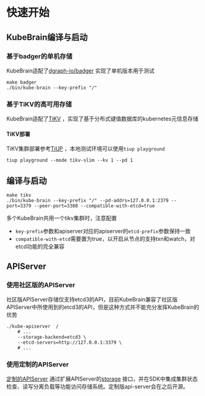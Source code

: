 # 快速开始

## KubeBrain编译与启动

### 基于badger的单机存储

KubeBrain适配了[dgraph-io/badger](https://github.com/dgraph-io/badger) 实现了单机版本用于测试

```shell
make badger
./bin/kube-brain --key-prefix "/"
```

### 基于TiKV的高可用存储

KubeBrain适配了[TiKV](https://github.com/tikv/tikv) ，实现了基于分布式键值数据库的kubernetes元信息存储

#### TiKV部署
TiKV集群部署参考[TiUP](https://docs.pingcap.com/zh/tidb/stable/production-deployment-using-tiup) ，本地测试环境可以使用`tiup playground`
```shell
tiup playground --mode tikv-slim --kv 1 --pd 1
```


## 编译与启动

```shell
make tikv
./bin/kube-brain --key-prefix "/" --pd-addrs=127.0.0.1:2379 --port=3379 --peer-port=3380 --compatible-with-etcd=true
```
多个KubeBrain共用一个tikv集群时，注意配置
- `key-prefix`参数和apiserver对应的apiserver的`etcd-prefix`参数保持一致
- `compatible-with-etcd`需要置为true，以开启从节点的支持txn和watch，对etcd功能的完全兼容

## APIServer
### 使用社区版的APIServer
社区版APIServer存储仅支持etcd3的API，目前KubeBrain兼容了社区版APIServer中所使用到的etcd3的API，但是这种方式并不能充分发挥KubeBrain的优势

```shell
./kube-apiserver  /
    # ...
    --storage-backend=etcd3 \
    --etcd-servers=http://127.0.0.1:3379 \
    # ...

```



### 使用定制的APIServer
[定制的APIServer](todo) 通过扩展APIServer的[storage](https://github.com/kubernetes/kubernetes/blob/release-1.18/staging/src/k8s.io/apiserver/pkg/storage/interfaces.go) 接口，并在SDK中集成集群状态检查、读写分离负载等功能访问存储系统。定制版api-server会在之后开源。





